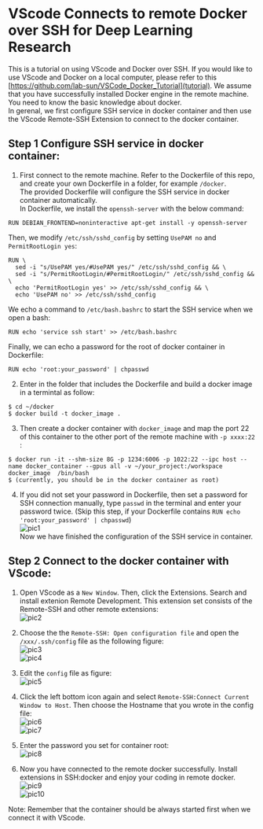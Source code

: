 # VScode Connects to remote Docker over SSH for Deep Learning Research

This is a tutorial on using VScode and Docker over SSH. If you would like to use VScode and Docker on a local computer, please refer to this [https://github.com/lab-sun/VSCode_Docker_Tutorial](tutorial).
We assume that you have successfully installed Docker engine in the remote machine. You need to know the basic knowledge about docker.     
In gerenal, we first configure SSH service in docker container and then use the VScode Remote-SSH Extension to connect to the docker container.    
## Step 1 Configure SSH service in docker container:   
1. First connect to the remote machine. Refer to the Dockerfile of this repo, and create your own Dockerfile in a folder, for example ```/docker```.     
The provided Dockerfile will configure the SSH service in docker container automatically.    
In Dockerfile, we install the ```openssh-server``` with the below command:     
```
RUN DEBIAN_FRONTEND=noninteractive apt-get install -y openssh-server    
```     
Then, we modify ```/etc/ssh/sshd_config``` by setting ```UsePAM no``` and ```PermitRootLogin yes```:    
``` 
RUN \    
  sed -i "s/UsePAM yes/#UsePAM yes/" /etc/ssh/sshd_config && \
  sed -i "s/PermitRootLogin/#PermitRootLogin/" /etc/ssh/sshd_config && \
  echo 'PermitRootLogin yes' >> /etc/ssh/sshd_config && \
  echo 'UsePAM no' >> /etc/ssh/sshd_config 
```
We echo a command to ```/etc/bash.bashrc``` to start the SSH service when we open a bash:   
``` 
RUN echo 'service ssh start' >> /etc/bash.bashrc
```    
Finally, we can echo a password for the root of docker container in Dockerfile:     
```      
RUN echo 'root:your_password' | chpasswd       
```

2.  Enter in the folder that includes the Dockerfile and build a docker image in a termintal as follow:   
```
$ cd ~/docker
$ docker build -t docker_image .
```    
3. Then create a docker container with ```docker_image``` and map the port 22 of this container to the other port of the remote machine with ```-p xxxx:22 ```:     
```
$ docker run -it --shm-size 8G -p 1234:6006 -p 1022:22 --ipc host --name docker_container --gpus all -v ~/your_project:/workspace docker_image  /bin/bash   
$ (currently, you should be in the docker container as root)
```     
4. If you did not set your password in Dockerfile, then set a password for SSH connection manually, type ```passwd``` in the terminal and enter your password twice. (Skip this step, if your Dockerfile contains ```RUN echo 'root:your_password' | chpasswd```)      
![pic1](pictures/change_passwd.png)     
Now we have finished the configuration of the  SSH service in container.    

## Step 2 Connect to the docker container with VScode:     
1. Open VScode as a ```New Window```. Then, click the Extensions. Search and install extenion Remote Development. This extension set consists of the Remote-SSH and other remote extensions:    
![pic2](pictures/Remote_Development.png)    


2. Choose the the ```Remote-SSH: Open configuration file``` and open the ```/xxx/.ssh/config``` file as the following figure:    
![pic3](pictures/SSH_config.png)       
![pic4](pictures/SSH_config2.png)     


3. Edit the ```config``` file as figure:   
![pic5](pictures/SSH_config3.png)     


4. Click the left bottom icon again and select ```Remote-SSH:Connect Current Window to Host```. Then choose the Hostname that you wrote in the config file:        
![pic6](pictures/SSH_config4.png)     
![pic7](pictures/SSH_config5.png)    


5. Enter the password you set for container root:      
![pic8](pictures/SSH_config6_new.png)    


6. Now you have connected to the remote docker successfully. Install extensions in SSH:docker and enjoy your coding in remote docker.    
![pic9](pictures/SSH:docker.png)    
![pic10](pictures/extension_install.png)     
      
Note: Remember that the container should be always started first when we connect it with VScode.
